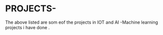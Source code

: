 # PROJECTS-
The above listed are som eof the projects in IOT and AI -Machine learning projects i have done .
